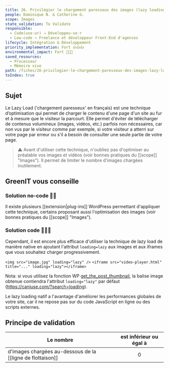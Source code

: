 ```yaml
---
title: 26. Privilégier le chargement paresseux des images (lazy loading)
people: Dominique N. & Catherine G.
scope: Images
state_validation: To Validate
responsible: 
  - Code(use·ur) → Développeu·se·r
  - Low-code → Freelance et développeur Front-End d'agences
lifecycle: Intégration & Développement
priority_implementation: Fort 👍👍👍
environmental_impact: Fort 🌱🌱🌱
saved_resources: 
  - Processeur
  - Mémoire vive
path: /fiches/26-privilegier-le-chargement-paresseux-des-images-lazy-loading
toIndex: true
---
```


## Sujet

Le Lazy Load ('chargement paresseux' en français) est une technique d’optimisation qui permet de charger le contenu d'une page d'un site au fur et à mesure que le visiteur la parcourt. Elle permet d'éviter de télécharger de contenus volumineux (images, vidéos, etc.) parfois non nécessaires, car non vus par le visiteur comme par exemple, si votre visiteur a atterri sur votre page par erreur ou s'il a besoin de consulter une seule partie de votre page.

> ⚠️ Avant d'utiliser cette technique, n'oubliez pas d'optimiser au préalable vos images et vidéos (voir bonnes pratiques du [[scope]] "Images"). Il permet de limiter le nombre d'images chargées inutilement.

## GreenIT vous conseille

### Solution no-code 🌱🌱

Il existe plusieurs [[extension|plug-ins]] WordPress permettant d'appliquer cette technique, certains proposant aussi l'optimisation des images (voir bonnes pratiques du [[scope]] "Images").

### Solution code 🌱🌱🌱

Cependant, il est encore plus efficace d'utiliser la technique de lazy load de manière native en ajoutant l'attribut `loading=lazy` aux images et aux iframes que vous souhaitez charger progressivement.

`<img src="image.jpg" loading="lazy" />`
`<iframe src="video-player.html" title="..." loading="lazy"></iframe>`


Nota: si vous utilisez la fonction WP [get_the_post_thumbnail](https://developer.wordpress.org/reference/functions/get_the_post_thumbnail/), la balise image obtenue contiendra l'attribut `loading="lazy"` par défaut (<https://caniuse.com/?search=loading>).

Le lazy loading natif a l'avantage d'améliorer les performances globales de votre site, car il ne repose pas sur du code JavaScript en ligne ou des scripts externes.


## Principe de validation

| Le nombre  | est inférieur ou égal à |
| ------------- | :---------------------: |
| d'images chargées au-dessous de la [[ligne de flottaison]]        |            0            |
